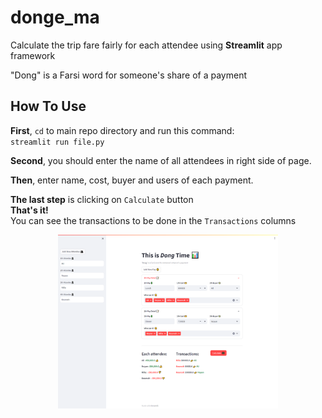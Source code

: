 # donge_ma
Calculate the trip fare fairly for each attendee using **Streamlit** app framework

"Dong" is a Farsi word for someone's share of a payment

## How To Use
**First**, `cd` to main repo directory and run this command:\
`streamlit run file.py`

**Second**, you should enter the name of all attendees in right side of page.

**Then**, enter name, cost, buyer and users of each payment.

**The last step** is clicking on `Calculate` button\
**That's it!**\
You can see the transactions to be done in the `Transactions` columns


<img
  src="img/app_preview.png"
  alt="App Preview"
  title="App Preview in Streamlit"
  style="display: block; margin: auto; max-width: 70%">

